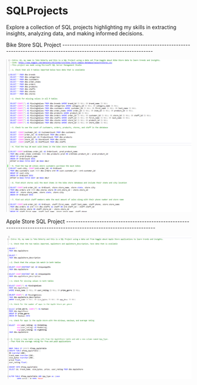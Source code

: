 # SQLProjects
Explore a collection of SQL projects highlighting my skills in extracting insights, analyzing data, and making informed decisions.

Bike Store SQL Project --------------------------------------------------------------------------------------------------------------------

![](BikeStoreSQLCodeImage.png)

Apple Store SQL Project -------------------------------------------------------------------------------------------------------------------

![](SQLActualAppleStoreImage.png)
